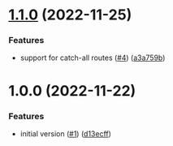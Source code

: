 # [1.1.0](https://github.com/jozefhruska/next-scout/compare/v1.0.0...v1.1.0) (2022-11-25)


### Features

* support for catch-all routes ([#4](https://github.com/jozefhruska/next-scout/issues/4)) ([a3a759b](https://github.com/jozefhruska/next-scout/commit/a3a759b777d074a9bc16b86e711bb91b41c0939f))

# 1.0.0 (2022-11-22)


### Features

* initial version ([#1](https://github.com/jozefhruska/next-scout/issues/1)) ([d13ecff](https://github.com/jozefhruska/next-scout/commit/d13ecff14c90d5febae4e5b94bb8e52642a708ab))
